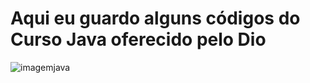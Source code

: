 # Aqui eu guardo alguns códigos do Curso Java oferecido pelo Dio

![imagemjava](https://encrypted-tbn0.gstatic.com/images?q=tbn:ANd9GcTY_Tk5_O9eu6TykhDkfYIZNyLZrdY9V0Ti_w&usqp=CAU)
